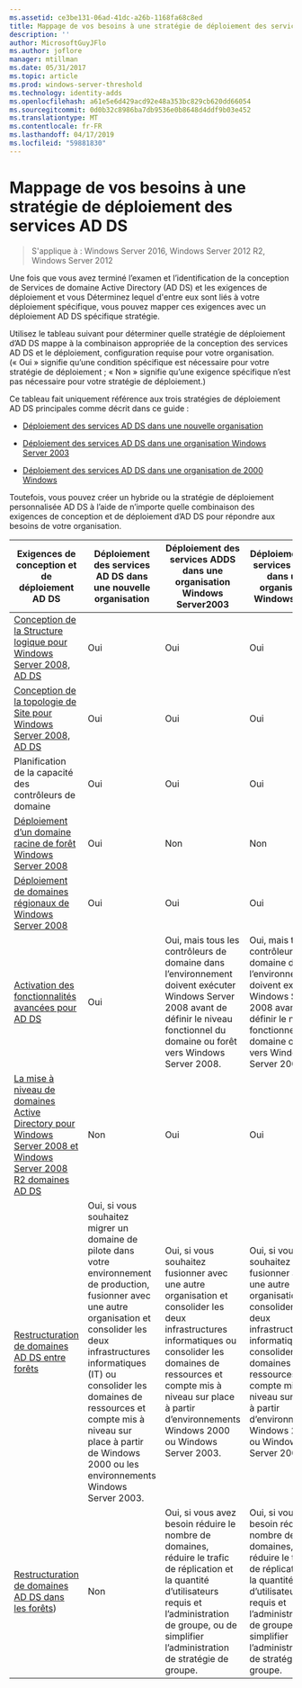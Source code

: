 ```yaml
---
ms.assetid: ce3be131-06ad-41dc-a26b-1168fa68c8ed
title: Mappage de vos besoins à une stratégie de déploiement des services AD DS
description: ''
author: MicrosoftGuyJFlo
ms.author: joflore
manager: mtillman
ms.date: 05/31/2017
ms.topic: article
ms.prod: windows-server-threshold
ms.technology: identity-adds
ms.openlocfilehash: a61e5e6d429acd92e48a353bc829cb620dd66054
ms.sourcegitcommit: 0d0b32c8986ba7db9536e0b8648d4ddf9b03e452
ms.translationtype: MT
ms.contentlocale: fr-FR
ms.lasthandoff: 04/17/2019
ms.locfileid: "59881830"
---
```

# <a name="mapping-your-requirements-to-an-ad-ds-deployment-strategy"></a>Mappage de vos besoins à une stratégie de déploiement des services AD DS

>S'applique à : Windows Server 2016, Windows Server 2012 R2, Windows Server 2012

Une fois que vous avez terminé l’examen et l’identification de la conception de Services de domaine Active Directory (AD DS) et les exigences de déploiement et vous Déterminez lequel d'entre eux sont liés à votre déploiement spécifique, vous pouvez mapper ces exigences avec un déploiement AD DS spécifique stratégie.  
  
Utilisez le tableau suivant pour déterminer quelle stratégie de déploiement d’AD DS mappe à la combinaison appropriée de la conception des services AD DS et le déploiement, configuration requise pour votre organisation. (« Oui » signifie qu’une condition spécifique est nécessaire pour votre stratégie de déploiement ; « Non » signifie qu’une exigence spécifique n’est pas nécessaire pour votre stratégie de déploiement.)  
  
Ce tableau fait uniquement référence aux trois stratégies de déploiement AD DS principales comme décrit dans ce guide :  
  
-   [Déploiement des services AD DS dans une nouvelle organisation](../../ad-ds/plan/Deploying-AD-DS-in-a-New-Organization.md)  
  
-   [Déploiement des services AD DS dans une organisation Windows Server 2003](../../ad-ds/plan/Deploying-AD-DS-in-a-Windows-Server-2003-Organization.md)  
  
-   [Déploiement des services AD DS dans une organisation de 2000 Windows](../../ad-ds/plan/Deploying-AD-DS-in-a-Windows-2000-Organization.md)  
  
Toutefois, vous pouvez créer un hybride ou la stratégie de déploiement personnalisée AD DS à l’aide de n’importe quelle combinaison des exigences de conception et de déploiement d’AD DS pour répondre aux besoins de votre organisation.  
  
|Exigences de conception et de déploiement AD DS|Déploiement des services AD DS dans une nouvelle organisation|Déploiement des services ADDS dans une organisation Windows Server2003|Déploiement des services AD DS dans une organisation Windows 2000|  
|--------------------------------------------|-----------------------------------------|---------------------------------------------------------|--------------------------------------------------|  
|[Conception de la Structure logique pour Windows Server 2008, AD DS](https://technet.microsoft.com/library/cc770806.aspx)|Oui|Oui|Oui|  
|[Conception de la topologie de Site pour Windows Server 2008, AD DS](Designing-the-Site-Topology.md)|Oui|Oui|Oui|  
|Planification de la capacité des contrôleurs de domaine|Oui|Oui|Oui|  
|[Déploiement d’un domaine racine de forêt Windows Server 2008](https://technet.microsoft.com/library/cc731174.aspx)|Oui|Non|Non|  
|[Déploiement de domaines régionaux de Windows Server 2008](https://technet.microsoft.com/library/cc755118.aspx)|Oui|Oui|Oui|  
|[Activation des fonctionnalités avancées pour AD DS](../../ad-ds/plan/Enabling-Advanced-Features-for-AD-DS.md)|Oui|Oui, mais tous les contrôleurs de domaine dans l’environnement doivent exécuter Windows Server 2008 avant de définir le niveau fonctionnel du domaine ou forêt vers Windows Server 2008.|Oui, mais tous les contrôleurs de domaine dans l’environnement doivent exécuter Windows Server 2008 avant de définir le niveau fonctionnel du domaine ou forêt vers Windows Server 2008.|  
|[La mise à niveau de domaines Active Directory pour Windows Server 2008 et Windows Server 2008 R2 domaines AD DS](https://technet.microsoft.com/library/cc731188.aspx)|Non|Oui|Oui|  
|[Restructuration de domaines AD DS entre forêts](https://go.microsoft.com/fwlink/?LinkId=93678)|Oui, si vous souhaitez migrer un domaine de pilote dans votre environnement de production, fusionner avec une autre organisation et consolider les deux infrastructures informatiques (IT) ou consolider les domaines de ressources et compte mis à niveau sur place à partir de Windows 2000 ou les environnements Windows Server 2003.|Oui, si vous souhaitez fusionner avec une autre organisation et consolider les deux infrastructures informatiques ou consolider les domaines de ressources et compte mis à niveau sur place à partir d’environnements Windows 2000 ou Windows Server 2003.|Oui, si vous souhaitez fusionner avec une autre organisation et consolider les deux infrastructures informatiques ou consolider les domaines de ressources et compte mis à niveau sur place à partir d’environnements Windows 2000 ou Windows Server 2003.|  
|[Restructuration de domaines AD DS dans les forêts](https://go.microsoft.com/fwlink/?LinkId=82740))|Non|Oui, si vous avez besoin réduire le nombre de domaines, réduire le trafic de réplication et la quantité d’utilisateurs requis et l’administration de groupe, ou de simplifier l’administration de stratégie de groupe.|Oui, si vous avez besoin réduire le nombre de domaines, réduire le trafic de réplication et la quantité d’utilisateurs requis et l’administration de groupe, ou de simplifier l’administration de stratégie de groupe.|  
  


